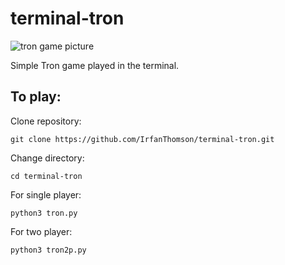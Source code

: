 # terminal-tron

![tron game picture](https://i.ibb.co/chMygjh/image-1.png)

Simple Tron game played in the terminal.

## To play:

Clone repository:

```
git clone https://github.com/IrfanThomson/terminal-tron.git
```

Change directory:

```
cd terminal-tron
```

For single player:

```
python3 tron.py
```

For two player:

```
python3 tron2p.py
```